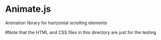 # Animate.js
Animation library for horizontal scrolling elements

#Note that the HTML and CSS files in this directory are just for the testing
